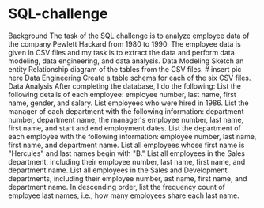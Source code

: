 # SQL-challenge
Background 
 The task of the SQL challenge is to analyze employee data of the company Pewlett Hackard from 1980 to 1990. The employee data is given in CSV files and my task is to extract the data and perform data modeling, data engineering, and data analysis. 
Data Modeling
  Sketch an entity Relationship diagram of the tables from the CSV files.
    # insert pic here
Data Engineering
  Create a table schema for each of the six CSV files.
Data Analysis
  After completing the database, I do the following:
   List the following details of each employee: employee number, last name, first name, gender, and salary.
   List employees who were hired in 1986.
   List the manager of each department with the following information: department number, department name, the manager's employee number, last name, first name, and start and end employment dates.
   List the department of each employee with the following information: employee number, last name, first name, and department name.
   List all employees whose first name is "Hercules" and last names begin with "B."
   List all employees in the Sales department, including their employee number, last name, first name, and department name.
   List all employees in the Sales and Development departments, including their employee number, ast name, first name, and department name.
   In descending order, list the frequency count of employee last names, i.e., how many employees share each last name.
